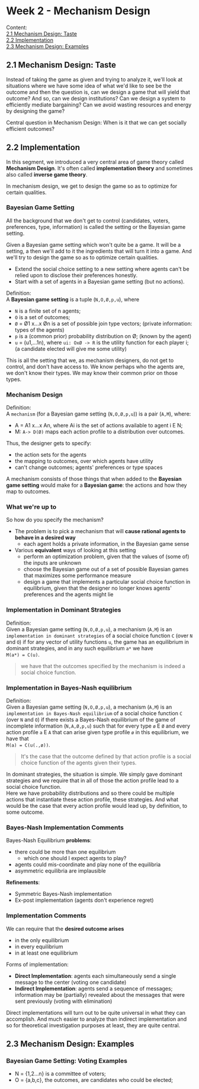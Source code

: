# Week 2 - Mechanism Design

Content:  
[2.1 Mechanism Design: Taste](#21-mechanism-design-taste)  
[2.2 Implementation](#22-implementation)  
[2.3 Mechanism Design: Examples](#23-mechanism-design-examples)

## 2.1 Mechanism Design: Taste

Instead of taking the game as given and trying to analyze it, we'll look at situations where we have some idea of what we'd like to see be the outcome and then the question is, can we design a game that will yield that outcome? And so, can we design institutions?
Can we design a system to efficiently mediate bargaining?
Can we avoid wasting resources and energy by designing the game?

Central question in Mechanism Design: When is it that we can get socially efficient outcomes?

## 2.2 Implementation

In this segment, we introduced a very central area of game theory called **Mechanism Design**. It's often called **implementation theory** and sometimes also called **inverse game theory**.

In mechanism design, we get to design the game so as to optimize for certain qualities.

### Bayesian Game Setting

All the background that we don't get to control (candidates, voters, preferences, type, information) is called the setting or the Bayesian game setting.

Given a Bayesian game setting which won't quite be a game. It will be a setting, a then we'll add to it the ingredients that will turn it into a game. And we'll try to design the game so as to optimize certain qualities.

* Extend the social choice setting to a new setting where agents can't be relied upon to disclose their preferences honestly.
* Start with a set of agents in a Bayesian game setting (but no actions).

Definition:  
A **Bayesian game setting** is a tuple (`N,O,Ø,p,u`), where

* `N` is a finite set of n agents;
* `O` is a set of outcomes;
* `Ø` = Ø1 x...x Øn is a set of possible join type vectors; (private information: types of the agents)
* `p` is a (common prior) probability distribution on Ø; (known by the agent)
* `u` = (u1,...1n), where `ui: OxØ -> R` is the utility function for each player i; (a candidate elected will give me some utility)

This is all the setting that we, as mechanism designers, do not get to control, and don't have access to. We know perhaps who the agents are, we don't know their types. We may know their common prior on those types.

### Mechanism Design

Definition:  
A `mechanism` (for a Bayesian game setting (`N,O,Ø,p,u`)) is a pair (`A,M`), where:

* A = A1 x...x An, where Ai is the set of actions available to agent i E N;
* M: `A-> D(Ø)` maps each action profile to a distribution over outcomes.

Thus, the designer gets to specify:

* the action sets for the agents
* the mapping to outcomes, over which agents have utility
* can't change outcomes; agents' preferences or type spaces

A mechanism consists of those things that when added to the **Bayesian game setting** would make for a **Bayesian game**: the actions and how they map to outcomes.

### What we're up to

So how do you specify the mechanism?

* The problem is to pick a mechanism that will **cause rational agents to behave in a desired way**
  * each agent holds a private information, in the Bayesian game sense
* Various **equivalent** ways of looking at this setting
  * perform an optimization problem, given that the values of (some of) the inputs are unknown
  * choose the Bayesian game out of a set of possible Bayesian games that maximizes some performance measure
  * design a game that implements a particular social choice function in equilibrium, given that the designer no longer knows agents' preferences and the agents might lie

### Implementation in Dominant Strategies

Definition:  
Given a Bayesian game setting (`N,O,Ø,p,u`), a mechanism (`A,M`) is an `implementation in dominant strategies` of a social choice function `C` (over `N` and `O`) if for any vector of utility functions `u`, the game has an equilibrium in dominant strategies, and in any such equilibrium `a*` we have  
`M(a*) = C(u)`.
> we have that the outcomes specified by the mechanism is indeed a social choice function.

### Implementation in Bayes-Nash equilibrium

Definition:  
Given a Bayesian game setting (`N,O,Ø,p,u`), a mechanism (`A,M`) is an `implementation in Bayes-Nash equilibrium` of a social choice function `C` (over `N` and `O`) if there exists a Bayes-Nash equilibrium of the game of incomplete information (`N,A,Ø,p,u`) such that for every type `ø` E `Ø` and every action profile `a` E `A` that can arise given type profile `ø` in this equilibrium, we have that  
`M(a) = C(u(.,ø))`.
> It's the case that the outcome defined by that action profile is a social choice function of the agents given their types.

In dominant strategies, the situation is simple. We simply gave dominant strategies and we require that in all of those the action profile lead to a social choice function.  
Here we have probability distributions and so there could be multiple actions that instantiate these action profile, these strategies. And what would be the case that every action profile would lead up, by definition, to some outcome.

### Bayes-Nash Implementation Comments

Bayes-Nash Equilibrium **problems**:

* there could be more than one equilibrium
  * which one should I expect agents to play?
* agents could mis-coordinate and play none of the equilibria
* asymmetric equilibria are implausible

**Refinements**:

* Symmetric Bayes-Nash implementation
* Ex-post implementation (agents don't experience regret)

### Implementation Comments

We can require that the **desired outcome arises**

* in the only equilibrium
* in every equilibrium
* in at least one equilibrium

Forms of implementation:

* **Direct Implementation**: agents each simultaneously send a single message to the center (voting one candidate)
* **Indirect Implementation**: agents send a sequence of messages; information may be (partially) revealed about the messages that were sent previously (voting with elimination)

Direct implementations will turn out to be quite universal in what they can accomplish. And much easier to analyze than indirect implementation and so for theoretical investigation purposes at least, they are quite central.

## 2.3 Mechanism Design: Examples

### Bayesian Game Setting: Voting Examples

* N = {1,2...n} is a committee of voters;
* O = {a,b,c}, the outcomes, are candidates who could be elected;